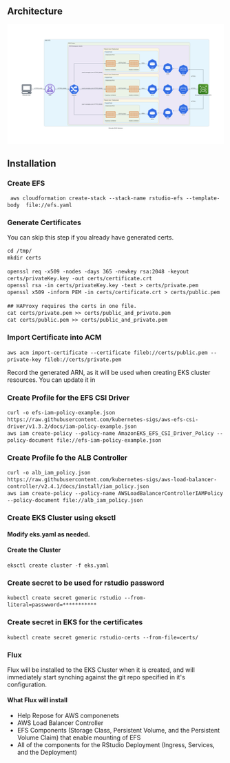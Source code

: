 ## Architecture
![](diagram/rstudio_eks_solution.png)

## Installation
### Create EFS 
```
 aws cloudformation create-stack --stack-name rstudio-efs --template-body  file://efs.yaml
```

### Generate Certificates
You can skip this step if you already have generated certs. 
```
cd /tmp/
mkdir certs

openssl req -x509 -nodes -days 365 -newkey rsa:2048 -keyout certs/privateKey.key -out certs/certificate.crt
openssl rsa -in certs/privateKey.key -text > certs/private.pem 
openssl x509 -inform PEM -in certs/certificate.crt > certs/public.pem 

## HAProxy requires the certs in one file. 
cat certs/private.pem >> certs/public_and_private.pem
cat certs/public.pem >> certs/public_and_private.pem
```

### Import Certificate into ACM
```
aws acm import-certificate --certificate fileb://certs/public.pem --private-key fileb://certs/private.pem
```
Record the generated ARN, as it will be used when creating EKS cluster resources. You can update it in [](/clusters/rstudio/aws-lb-controller.yaml)

### Create Profile for the EFS CSI Driver
```
curl -o efs-iam-policy-example.json https://raw.githubusercontent.com/kubernetes-sigs/aws-efs-csi-driver/v1.3.2/docs/iam-policy-example.json
aws iam create-policy --policy-name AmazonEKS_EFS_CSI_Driver_Policy --policy-document file://efs-iam-policy-example.json
```
### Create Profile fo the ALB Controller
```
curl -o alb_iam_policy.json https://raw.githubusercontent.com/kubernetes-sigs/aws-load-balancer-controller/v2.4.1/docs/install/iam_policy.json
aws iam create-policy --policy-name AWSLoadBalancerControllerIAMPolicy --policy-document file://alb_iam_policy.json
```



### Create EKS Cluster using eksctl

#### Modify eks.yaml as needed. 

#### Create the Cluster
```
eksctl create cluster -f eks.yaml   
```

### Create secret to be used for rstudio password
```
kubectl create secret generic rstudio --from-literal=passwword=***********
```

### Create secret in EKS for the certificates
```
kubectl create secret generic rstudio-certs --from-file=certs/
```

### Flux
Flux will be installed to the EKS Cluster when it is created, and will immediately start synching against the git repo specified in it's configuration. 
#### What Flux will install
* Help Repose for AWS componenets
* AWS Load Balancer Controller
* EFS Components (Storage Class, Persistent Volume, and the Persistent Volume Claim) that enable mounting of EFS
* All of the components for the RStudio Deployment (Ingress, Services, and the Deployment)




